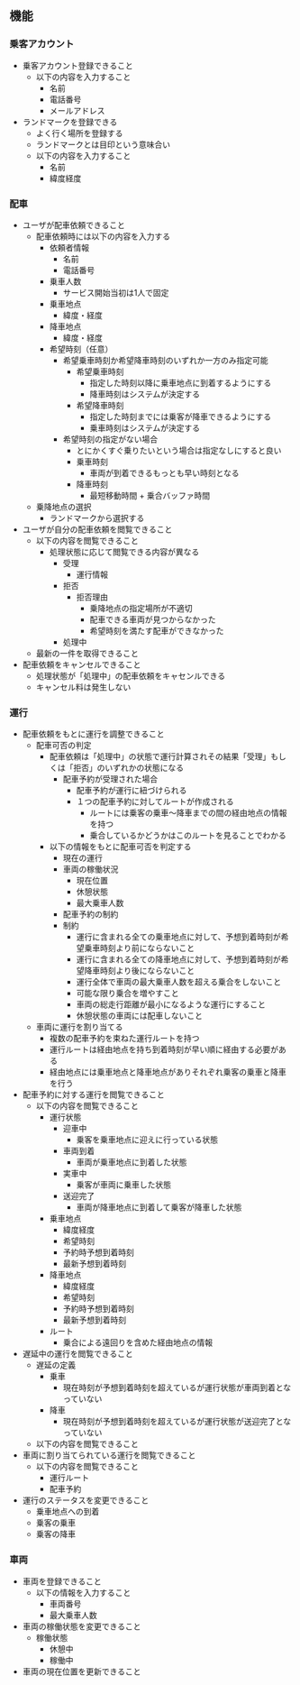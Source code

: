 ## 機能

### 乗客アカウント
- 乗客アカウント登録できること
    - 以下の内容を入力すること
        - 名前
        - 電話番号
        - メールアドレス
- ランドマークを登録できる
    - よく行く場所を登録する
    - ランドマークとは目印という意味合い
    - 以下の内容を入力すること
        - 名前
        - 緯度経度

### 配車
- ユーザが配車依頼できること
    - 配車依頼時には以下の内容を入力する
        - 依頼者情報
            - 名前
            - 電話番号
        - 乗車人数
            - サービス開始当初は1人で固定
        - 乗車地点
            - 緯度・経度
        - 降車地点
            - 緯度・経度
        - 希望時刻（任意）
            - 希望乗車時刻か希望降車時刻のいずれか一方のみ指定可能
                - 希望乗車時刻
                    - 指定した時刻以降に乗車地点に到着するようにする
                    - 降車時刻はシステムが決定する
                - 希望降車時刻
                    - 指定した時刻までには乗客が降車できるようにする
                    - 乗車時刻はシステムが決定する
            - 希望時刻の指定がない場合
                - とにかくすぐ乗りたいという場合は指定なしにすると良い
                - 乗車時刻
                    - 車両が到着できるもっとも早い時刻となる
                - 降車時刻
                    - 最短移動時間 + 乗合バッファ時間
     - 乗降地点の選択
        - ランドマークから選択する
- ユーザが自分の配車依頼を閲覧できること
    - 以下の内容を閲覧できること
        - 処理状態に応じて閲覧できる内容が異なる
            - 受理
                - 運行情報
            - 拒否
                - 拒否理由
                    - 乗降地点の指定場所が不適切
                    - 配車できる車両が見つからなかった
                    - 希望時刻を満たす配車ができなかった
            - 処理中
    - 最新の一件を取得できること
- 配車依頼をキャンセルできること
    - 処理状態が「処理中」の配車依頼をキャセンルできる
    - キャンセル料は発生しない

### 運行
- 配車依頼をもとに運行を調整できること
    - 配車可否の判定
        - 配車依頼は「処理中」の状態で運行計算されその結果「受理」もしくは「拒否」のいずれかの状態になる
            - 配車予約が受理された場合
                - 配車予約が運行に紐づけられる
                - １つの配車予約に対してルートが作成される
                    - ルートには乗客の乗車〜降車までの間の経由地点の情報を持つ
                    - 乗合しているかどうかはこのルートを見ることでわかる
        - 以下の情報をもとに配車可否を判定する
            - 現在の運行
            - 車両の稼働状況
                - 現在位置
                - 休憩状態
                - 最大乗車人数
            - 配車予約の制約
            - 制約
                - 運行に含まれる全ての乗車地点に対して、予想到着時刻が希望乗車時刻より前にならないこと
                - 運行に含まれる全ての降車地点に対して、予想到着時刻が希望降車時刻より後にならないこと
                - 運行全体で車両の最大乗車人数を超える乗合をしないこと
                - 可能な限り乗合を増やすこと
                - 車両の総走行距離が最小になるような運行にすること
                - 休憩状態の車両には配車しないこと
    - 車両に運行を割り当てる
        - 複数の配車予約を束ねた運行ルートを持つ
        - 運行ルートは経由地点を持ち到着時刻が早い順に経由する必要がある
        - 経由地点には乗車地点と降車地点がありそれぞれ乗客の乗車と降車を行う
- 配車予約に対する運行を閲覧できること
    - 以下の内容を閲覧できること
        - 運行状態
            - 迎車中
                - 乗客を乗車地点に迎えに行っている状態
            - 車両到着
                - 車両が乗車地点に到着した状態
            - 実車中
                - 乗客が車両に乗車した状態
            - 送迎完了
                - 車両が降車地点に到着して乗客が降車した状態
        - 乗車地点
            - 緯度経度
            - 希望時刻
            - 予約時予想到着時刻
            - 最新予想到着時刻
        - 降車地点
            - 緯度経度
            - 希望時刻
            - 予約時予想到着時刻
            - 最新予想到着時刻
        - ルート
            - 乗合による遠回りを含めた経由地点の情報
- 遅延中の運行を閲覧できること
    - 遅延の定義
        - 乗車
            - 現在時刻が予想到着時刻を超えているが運行状態が車両到着となっていない
        - 降車
            - 現在時刻が予想到着時刻を超えているが運行状態が送迎完了となっていない
    - 以下の内容を閲覧できること
- 車両に割り当てられている運行を閲覧できること
    - 以下の内容を閲覧できること
        - 運行ルート
        - 配車予約
- 運行のステータスを変更できること
    - 乗車地点への到着
    - 乗客の乗車
    - 乗客の降車

### 車両
- 車両を登録できること
    - 以下の情報を入力すること
        - 車両番号
        - 最大乗車人数
- 車両の稼働状態を変更できること
    - 稼働状態
        - 休憩中
        - 稼働中
- 車両の現在位置を更新できること